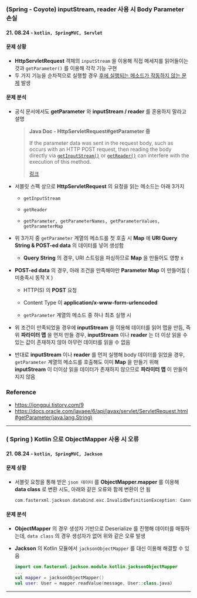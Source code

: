 

### (Spring - Coyote) inputStream, reader 사용 시 Body Parameter 손실

#### 21. 08.24 - `kotlin, SpringMVC, Servlet`



#### 문제 상황

- **HttpServletRequest** 객체의 `inputStream` 을 이용해 직접 메세지를 읽어들이는 것과 `getParameter()` 를 이용해 각각 기능 구현
- 두 가지 기능을 순차적으로 실행할 경우 <u>후에 실행되는 메소드가 작동하지 않는 문제</u> 발생

#### 문제 분석

- 공식 문서에서도 **getParameter** 와 **inputStream / reader** 를 혼용하지 말라고 설명

  > **Java Doc - HttpServletRequest#getParameter 중**
  >
  > If the parameter data was sent in the request body, such as occurs with an HTTP POST request, then reading the body directly via [`getInputStream()`](https://docs.oracle.com/javaee/6/api/javax/servlet/ServletRequest.html#getInputStream()) or [`getReader()`](https://docs.oracle.com/javaee/6/api/javax/servlet/ServletRequest.html#getReader()) can interfere with the execution of this method.
  >
  > [링크](https://docs.oracle.com/javaee/6/api/javax/servlet/ServletRequest.html#getParameter(java.lang.String))

- 서블릿 스펙 상으로 **HttpServletRequest** 의 요청을 읽는 메소드는 아래 3가지

  - `getInputStream`
  - `getReader`

  - `getParameter, getParameterNames, getParameterValues, getParameterMap`

- 위 3가지 중 `getParameter` 계열의 메소드를 첫 호출 시 **Map** 에 **URI Query String & POST-ed data** 의 데이터를 넣어 생성함

  - **Query String** 의 경우, URI 스트링을 파싱하므로 **Map** 을 만들어도 영향 x

- **POST-ed data** 의 경우, 아래 조건을 만족해야만 **Parameter Map** 이 만들어짐 ( 미충족시 동작 X )

  - HTTP(S) 의 **POST** 요청
  - Content Type 이 **application/x-www-form-urlencoded**

  - `getParameter` 계열의 메소드 중 하나 최초 실행 시

- 위 조건이 만족되었을 경우에 **inputStream** 을 이용해 데이터를 읽어 맵을 만듬, 즉 위 **파라미터 맵** 을 먼저 만들 경우, **inputStream** 이나 **reader** 는 더 이상 읽을 수 있는 값이 존재하지 않아 아무런 데이터를 읽을 수 없음

- 반대로 **inputStream** 이나 **reader** 를 먼저 실행해 body 데이터를 읽었을 경우, `getParameter` 계열의 메소드를 호출해도 이미 **Map** 을 만들기 위해 **inputStream** 이 더이상 읽을 데이터가 존재하지 않으므로 **파라미터 맵** 이 만들어지지 않음



### Reference

- https://jongqui.tistory.com/9
- https://docs.oracle.com/javaee/6/api/javax/servlet/ServletRequest.html#getParameter(java.lang.String)



---



### ( Spring ) Kotlin 으로 ObjectMapper 사용 시 오류

#### 21. 08.24 - `kotlin, SpringMVC, Jackson`



#### 문제 상황

- 서블릿 요청을 통해 받은 `json 데이터` 를 **ObjectMapper.mapper** 를 이용해 **data class** 로 변환 시도, 아래와 같은 오류와 함께 변환이 안 됨

  ~~~kotlin
  com.fasterxml.jackson.databind.exc.InvalidDefinitionException: Cannot construct instance of `hubtwork.study.springmvc.servlets.data.User` (no Creators, like default constructor, exist): cannot deserialize from Object value (no delegate- or property-based Creator)
  ~~~



#### 문제 분석

- **ObjectMapper** 의 경우 생성자 기반으로 Deserialize 를 진행해 데이터를 매핑하는데, `data class` 의 경우 생성자가 없어 위와 같은 오류 발생

- **Jackson** 의 Kotlin 모듈에서 `jacksonObjectMapper` 를 대신 이용해 해결할 수 있음

  ~~~kotlin
  import com.fasterxml.jackson.module.kotlin.jacksonObjectMapper
  ...
  val mapper = jacksonObjectMapper()
  val user: User = mapper.readValue(message, User::class.java)
  ~~~



---

